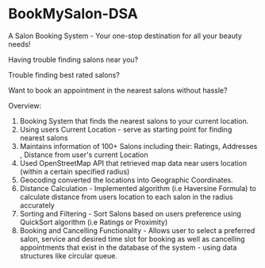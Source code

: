 # BookMySalon-DSA
A Salon Booking System - Your one-stop destination for all your beauty needs!

Having trouble finding salons near you?

Trouble finding best rated salons?

Want to book an appointment in the nearest salons without hassle?

Overview:
1. Booking System that finds the nearest salons to your current location.
2. Using users Current Location - serve as starting point for finding nearest salons
3. Maintains information of 100+ Salons including their: 
  Ratings, Addresses , Distance from user's current Location
4. Used OpenStreetMap API that retrieved map data near users location (within a certain specified radius)
5. Geocoding converted the locations into Geographic Coordinates.
6. Distance Calculation - Implemented algorithm (i.e Haversine Formula) to calculate distance from users location to each salon in the radius accurately
7. Sorting and Filtering - Sort Salons based on users preference using QuickSort algorithm
  (i.e Ratings or Proximity)
8. Booking and Cancelling Functionality - Allows user to select a preferred salon, service and desired time slot for booking as well as cancelling appointments that exist    in the database of the system - using data structures like circular queue.
